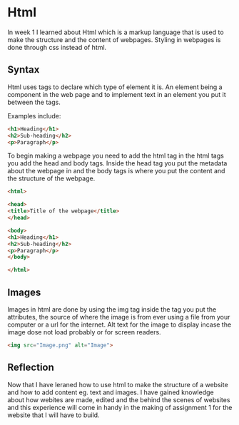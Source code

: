 # Html
In week 1 I learned about Html which is a markup language that is used to make the structure and the content of webpages. Styling in webpages is done through css instead of html. 

## Syntax
Html uses tags to declare which type of element it is. An element being a component in the web page and to implement text in an element you put it between the tags.

Examples include:
```html
<h1>Heading</h1>
<h2>Sub-heading</h2>
<p>Paragraph</p>
```


To begin making a webpage you need to add the html tag in the html tags you add the head and body tags. Inside the head tag you put the metadata about the webpage in and the body tags is where you put the content and the structure of the webpage.

```html
<html>

<head>
<title>Title of the webpage</title>
</head>

<body>
<h1>Heading</h1>
<h2>Sub-heading</h2>
<p>Paragraph</p>
</body>

</html>
```
## Images
Images in html are done by using the img tag inside the tag you put the attributes, the source of where the image is from ever using a file from your computer or a url for the internet. Alt text for the image to display incase the image dose not load probably or for screen readers.

```html
<img src="Image.png" alt="Image">
```

## Reflection
Now that I have leraned how to use html to make the structure of a website and how to add content eg. text and images. I have gained knowledge about how webites are made, edited and the behind the scenes of websites and this experience will come in handy in the making of assignment 1 for the website that I will have to build.
